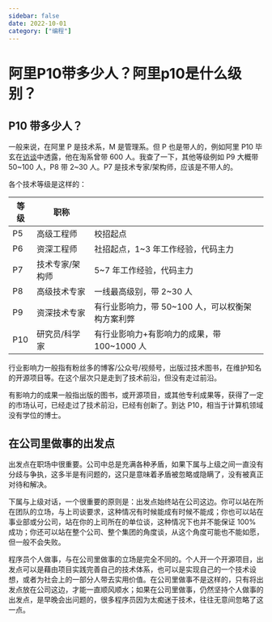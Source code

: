 ```yaml
---
sidebar: false
date: 2022-10-01
category: ["编程"] 
---
```


# 阿里P10带多少人？阿里p10是什么级别？

## P10 带多少人？

一般来说，在阿里 P 是技术系，M 是管理系。但 P 也是带人的，例如阿里 P10 毕玄在[访谈](https://time.geekbang.org/column/article/576252)中透露，他在淘系曾带 600 人。我查了一下，其他等级例如 P9 大概带 50~100 人，P8 带 2~30 人。P7 是技术专家/架构师，应该是不带人的。

<!-- more -->

各个技术等级是这样的：

| 等级 | 职称            |                                                  |
| ---- | --------------- | ------------------------------------------------ |
| P5   | 高级工程师      | 校招起点                                         |
| P6   | 资深工程师      | 社招起点，1~3 年工作经验，代码主力               |
| P7   | 技术专家/架构师 | 5~7 年工作经验，代码主力                         |
| P8   | 高级技术专家    | 一线最高级别，带 2~30 人                         |
| P9   | 资深技术专家    | 有行业影响力，带 50~100 人，可以权衡架构方案利弊 |
| P10  | 研究员/科学家   | 有行业影响力+有影响力的成果，带 100~1000 人      |

行业影响力一般指有粉丝多的博客/公众号/视频号，出版过技术图书，在维护知名的开源项目等。在这个层次只是走到了技术前沿，但没有走过前沿。

有影响力的成果一般指出版的图书，或开源项目，或其他专利成果等，获得了一定的市场认可，已经走过了技术前沿，已经有创新了。到达 P10，相当于计算机领域没有学位的博士。

## 在公司里做事的出发点

出发点在职场中很重要。公司中总是充满各种矛盾，如果下属与上级之间一直没有分歧与争执，这多半是有问题的，这只是意味着矛盾被忽略或隐瞒了，没有被真正对待和解决。

下属与上级对话，一个很重要的原则是：出发点始终站在公司这边。你可以站在所在团队的立场，与上司谈要求，这种情况有时候能成有时候不能成；你也可以站在事业部或分公司，站在你的上司所在的单位谈，这种情况下也并不能保证 100% 成功；你还可以站在整个公司、整个集团的角度谈，从这个角度可能也不能如愿，但一般不会失败。

程序员个人做事，与在公司里做事的立场是完全不同的。个人开一个开源项目，出发点可以是藉由项目实践完善自己的技术体系，也可以是实现自己的一个技术设想，或者为社会上的一部分人带去实用价值。在公司里做事不是这样的，只有将出发点放在公司这边，才能一直顺风顺水；如果在公司里做事，仍然坚持个人做事的出发点，是早晚会出问题的，很多程序员因为太痴迷于技术，往往无意间忽略了这一点。
